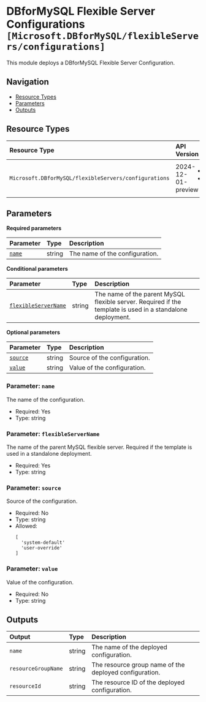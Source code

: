 # DBforMySQL Flexible Server Configurations `[Microsoft.DBforMySQL/flexibleServers/configurations]`

This module deploys a DBforMySQL Flexible Server Configuration.

## Navigation

- [Resource Types](#Resource-Types)
- [Parameters](#Parameters)
- [Outputs](#Outputs)

## Resource Types

| Resource Type | API Version | References |
| :-- | :-- | :-- |
| `Microsoft.DBforMySQL/flexibleServers/configurations` | 2024-12-01-preview | <ul style="padding-left: 0px;"><li>[AzAdvertizer](https://www.azadvertizer.net/azresourcetypes/microsoft.dbformysql_flexibleservers_configurations.html)</li><li>[Template reference](https://learn.microsoft.com/en-us/azure/templates/Microsoft.DBforMySQL/2024-12-01-preview/flexibleServers/configurations)</li></ul> |

## Parameters

**Required parameters**

| Parameter | Type | Description |
| :-- | :-- | :-- |
| [`name`](#parameter-name) | string | The name of the configuration. |

**Conditional parameters**

| Parameter | Type | Description |
| :-- | :-- | :-- |
| [`flexibleServerName`](#parameter-flexibleservername) | string | The name of the parent MySQL flexible server. Required if the template is used in a standalone deployment. |

**Optional parameters**

| Parameter | Type | Description |
| :-- | :-- | :-- |
| [`source`](#parameter-source) | string | Source of the configuration. |
| [`value`](#parameter-value) | string | Value of the configuration. |

### Parameter: `name`

The name of the configuration.

- Required: Yes
- Type: string

### Parameter: `flexibleServerName`

The name of the parent MySQL flexible server. Required if the template is used in a standalone deployment.

- Required: Yes
- Type: string

### Parameter: `source`

Source of the configuration.

- Required: No
- Type: string
- Allowed:
  ```Bicep
  [
    'system-default'
    'user-override'
  ]
  ```

### Parameter: `value`

Value of the configuration.

- Required: No
- Type: string

## Outputs

| Output | Type | Description |
| :-- | :-- | :-- |
| `name` | string | The name of the deployed configuration. |
| `resourceGroupName` | string | The resource group name of the deployed configuration. |
| `resourceId` | string | The resource ID of the deployed configuration. |
